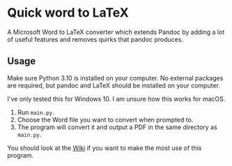 # Quick word to LaTeX
A Microsoft Word to LaTeX converter which extends Pandoc 
by adding a lot of useful features and removes quirks 
that pandoc produces.

## Usage
Make sure Python 3.10 is installed on your computer.
No external packages are required, but pandoc
and LaTeX should be installed on your computer.

I've only tested this for Windows 10. I am unsure
how this works for macOS.

1. Run `main.py`.
2. Choose the Word file you want to convert when
prompted to.
3. The program will convert it and output
a PDF in the same directory as `main.py`.

You should look at the [Wiki](https://github.com/ICPRplshelp/Quick-word-to-LaTeX-4/wiki)
if you want to make the most use of this program.